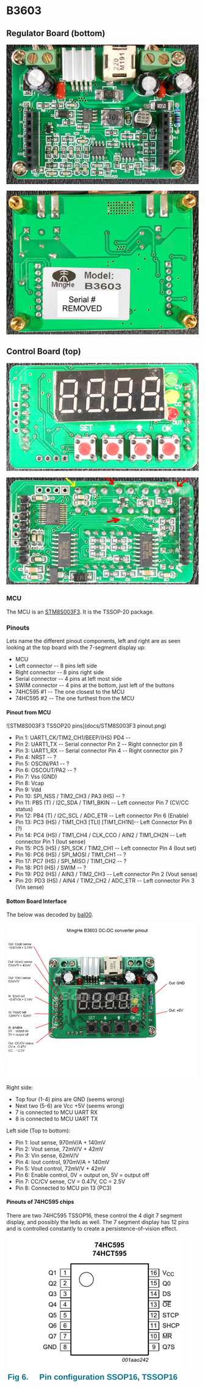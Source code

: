 # B3603

## Regulator Board (bottom)

![Bottom Board Side 1](docs/BottomBoardSide1.jpg)

![Bottom Board Side 2](docs/BottomBoardSide2.jpg)

## Control Board (top)

![Top Board Side 1](docs/TopBoardSide1.jpg)

![Top Board Side 2](docs/TopBoardSide2.jpg)


### MCU

The MCU is an [STM8S003F3](http://www.st.com/web/catalog/mmc/FM141/SC1244/SS1010/LN2/PF251792). It is the TSSOP-20 package.

### Pinouts

Lets name the different pinout components, left and right are as seen looking at the top board with the 7-segment display up:

* MCU
* Left connector -- 8 pins left side
* Right connector -- 8 pins right side
* Serial connector -- 4 pins at left most side
* SWIM connector -- 4 pins at the bottom, just left of the buttons
* 74HC595 #1 -- The one closest to the MCU
* 74HC595 #2 -- The one furthest from the MCU

#### Pinout from MCU

![STM8S003F3 TSSOP20 pins](docs/STM8S003F3 pinout.png)

* Pin 1: UART1\_CK/TIM2\_CH1/BEEP/(HS) PD4 -- 
* Pin 2: UART1\_TX -- Serial connector Pin 2 -- Right connector pin 8
* Pin 3: UART1\_RX -- Serial connector Pin 4 -- Right connector pin 7
* Pin 4: NRST -- ?
* Pin 5: OSCIN/PA1 -- ?
* Pin 6: OSCOUT/PA2 -- ?
* Pin 7: Vss (GND)
* Pin 8: Vcap
* Pin 9: Vdd
* Pin 10: SPI\_NSS / TIM2\_CH3 / PA3 (HS) -- ?
* Pin 11: PB5 (T) / I2C\_SDA / TIM1\_BKIN -- Left connector Pin 7 (CV/CC status)
* Pin 12: PB4 (T) / I2C\_SCL / ADC\_ETR -- Left connector Pin 6 (Enable)
* Pin 13: PC3 (HS) / TIM1\_CH3 [TLI] [TIM1_CH1N]-- Left Connector Pin 8 (?)
* Pin 14: PC4 (HS) / TIM1\_CH4 / CLK\_CCO / AIN2 / TIM1\_CH2N -- Left connector Pin 1 (Iout sense)
* Pin 15: PC5 (HS) / SPI\_SCK / TIM2\_CH1 -- Left connector Pin 4 (Iout set)
* Pin 16: PC6 (HS) / SPI\_MOSI / TIM1\_CH1 -- ?
* Pin 17: PC7 (HS) / SPI\_MISO / TIM1\_CH2 -- ?
* Pin 18: PD1 (HS) / SWIM -- ?
* Pin 19: PD2 (HS) / AIN3 / TIM2\_CH3 -- Left connector Pin 2 (Vout sense)
* Pin 20: PD3 (HS) / AIN4 / TIM2\_CH2 / ADC\_ETR -- Left connector Pin 3 (Vin sense)

#### Bottom Board Interface

The below was decoded by [bal00](http://www.reddit.com/r/arduino/comments/2so02f/can_anyone_recommend_a_cheap_cheerful_bench_power/cnrjdxo).

![Control pinouts](docs/control_pinouts.png)

Right side:

* Top four (1-4) pins are GND (seems wrong)
* Next two (5-6) are Vcc +5V (seems wrong)
* 7 is connected to MCU UART RX
* 8 is connected to MCU UART TX

Left side (Top to bottom):

* Pin 1: Iout sense, 970mV/A + 140mV
* Pin 2: Vout sense, 72mV/V + 42mV
* Pin 3: Vin sense, 62mV/V
* Pin 4: Iout control, 970mV/A + 140mV
* Pin 5: Vout control, 72mV/V + 42mV
* Pin 6: Enable control, 0V = output on, 5V = output off
* Pin 7: CC/CV sense, CV = 0.47V, CC = 2.5V
* Pin 8: Connected to MCU pin 13 (PC3)

#### Pinouts of 74HC595 chips

There are two 74HC595 TSSOP16, these control the 4 digit 7 segment display, and possibly the leds as well. The 7 segment display has 12 pins and is controlled constantly to create a persistence-of-vision effect.

![74HC595 pinout](docs/74HC595_TSSOP16.png)
